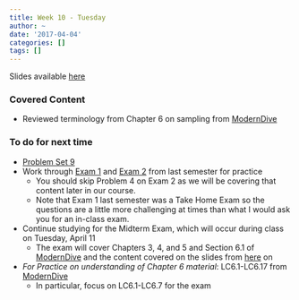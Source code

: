 ```yaml
---
title: Week 10 - Tuesday
author: ~
date: '2017-04-04'
categories: []
tags: []
---
```


Slides available [here](http://ismayc.github.io/soc301_s2017/slides/slide_deck.html#week10t)


### Covered Content
- Reviewed terminology from Chapter 6 on sampling from [ModernDive](https://ismayc.github.io/moderndiver-book/6-sim.html)



### To do for next time

- [Problem Set 9](http://ismayc.github.io/soc301_s2017/problem-sets/index.html#ps9)
- Work through [Exam 1](http://ismayc.github.io/soc301_s2017/Exam1R.html) and [Exam 2](http://ismayc.github.io/soc301_s2017/Exam2R.html) from last semester for practice
  - You should skip Problem 4 on Exam 2 as we will be covering that content later in our course.
  - Note that Exam 1 last semester was a Take Home Exam so the questions are a little more challenging at times than what I would ask you for an in-class exam.
- Continue studying for the Midterm Exam, which will occur during class on Tuesday, April 11
  - The exam will cover Chapters 3, 4, and 5 and Section 6.1 of [ModernDive](http://moderndive.com) and the content covered on the slides from [here](http://ismayc.github.io/soc301_s2017/slides/slide_deck.html#week10t) on
- *For Practice on understanding of Chapter 6 material*: LC6.1-LC6.17 from [ModernDive](https://ismayc.github.io/moderndiver-book/6-sim.html)
  - In particular, focus on LC6.1-LC6.7 for the exam